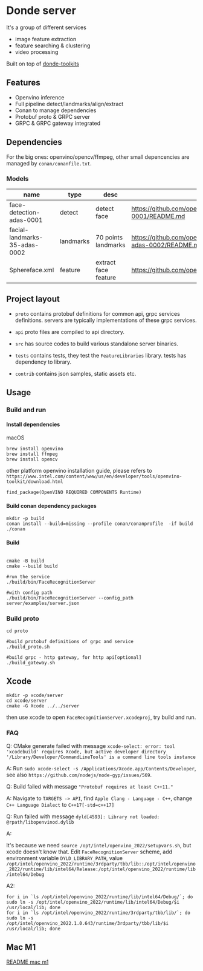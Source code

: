 # Donde server

It's a group of different services

* image feature extraction
* feature searching & clustering
* video processing

Built on top of [donde-toolkits](https://github.com/sekirocc/donde-toolkits)


## Features

- Openvino inference
- Full pipeline detect/landmarks/align/extract
- Conan to manage dependencies
- Protobuf proto & GRPC server
- GRPC & GRPC gateway integrated

## Dependencies

For the big ones: openvino/opencv/ffmpeg, other small depencencies are managed by `conan/conanfile.txt`.

### Models

| name                          | type      | desc                 | urldesc                                                                                                                  |
|-------------------------------|-----------|----------------------|--------------------------------------------------------------------------------------------------------------------------|
| face-detection-adas-0001      | detect    | detect face          | https://github.com/openvinotoolkit/open_model_zoo/blob/master/models/intel/face-detection-adas-0001/README.md  |
| facial-landmarks-35-adas-0002 | landmarks | 70 points landmarks  | https://github.com/openvinotoolkit/open_model_zoo/blob/master/models/intel/facial-landmarks-35-adas-0002/README.md       |
| Sphereface.xml                | feature   | extract face feature | https://github.com/openvinotoolkit/open_model_zoo/blob/master/models/public/Sphereface/README.md                         |



## Project layout


* `proto` contains protobuf definitions for common api, grpc services definitions. servers are typically implementations of these grpc services.

* `api` proto files are compiled to api directory.

* `src` has source codes to build various standalone server binaries.

* `tests` contains tests, they test the `FeatureLibraries` library. tests has dependency to library.

* `contrib` contains json samples, static assets etc.


## Usage


### Build and run

#### Install dependencies

macOS

```
brew install openvino
brew install ffmpeg
brew install opencv
```

other platform openvino installation guide, please refers to `https://www.intel.com/content/www/us/en/developer/tools/openvino-toolkit/download.html`

```
find_package(OpenVINO REQUIRED COMPONENTS Runtime)
```

#### Build conan dependency packages

```
mkdir -p build
conan install --build=missing --profile conan/conanprofile  -if build ./conan
```

#### Build


```

cmake -B build
cmake --build build

#run the service
./build/bin/FaceRecognitionServer

#with config path
./build/bin/FaceRecognitionServer --config_path server/examples/server.json
```



### Build proto

```
cd proto

#build protobuf definitions of grpc and service
./build_proto.sh

#build grpc - http gateway, for http api[optional]
./build_gateway.sh

```


## Xcode

```
mkdir -p xcode/server
cd xcode/server
cmake -G Xcode ../../server
```

then use xcode to open `FaceRecognitionServer.xcodeproj`, try build and run.



### FAQ
Q:
CMake generate failed with message `xcode-select: error: tool 'xcodebuild' requires Xcode, but active developer directory '/Library/Developer/CommandLineTools' is a command line tools instance`

A:
Run `sudo xcode-select -s /Applications/Xcode.app/Contents/Developer`, see also `https://github.com/nodejs/node-gyp/issues/569`.


Q:
Build failed with message `"Protobuf requires at least C++11."`

A:
Navigate to `TARGETS -> API`, find `Apple Clang - Language - C++`, change `C++ Language Dialect` to `C++17[-std=c++17]`


Q:
Run failed with message `dyld[4593]: Library not loaded: @rpath/libopenvinod.dylib`

A:

It's because we need `source /opt/intel/openvino_2022/setupvars.sh`, but xcode doesn't know that.
Edit `FaceRecognitionServer` scheme, add environment variable `DYLD_LIBRARY_PATH`, value `/opt/intel/openvino_2022/runtime/3rdparty/tbb/lib::/opt/intel/openvino_2022/runtime/lib/intel64/Release:/opt/intel/openvino_2022/runtime/lib/intel64/Debug`


A2:
```
for i in `ls /opt/intel/openvino_2022/runtime/lib/intel64/Debug/`; do sudo ln -s /opt/intel/openvino_2022/runtime/lib/intel64/Debug/$i /usr/local/lib; done
for i in `ls /opt/intel/openvino_2022/runtime/3rdparty/tbb/lib/`; do sudo ln -s /opt/intel/openvino_2022.1.0.643/runtime/3rdparty/tbb/lib/$i /usr/local/lib; done
```


## Mac M1

[README mac m1](./README_mac_m1.md)
